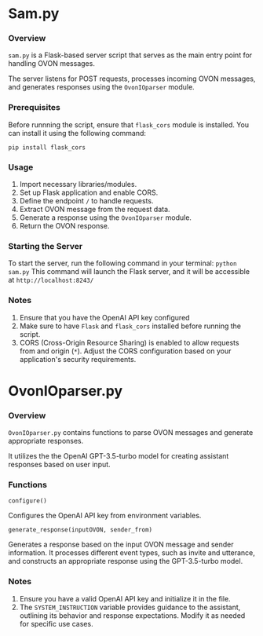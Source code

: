 # Sam.py

### Overview
`sam.py` is a Flask-based server script that serves as the main entry point for handling OVON messages. 

The server listens for POST requests, processes incoming OVON messages, and generates responses using the `OvonIOparser` module.

### Prerequisites 
Before runnning the script, ensure that `flask_cors` module is installed. You can install it using the following command:
```
pip install flask_cors
```

### Usage 
1. Import necessary libraries/modules.
2. Set up Flask application and enable CORS.
3. Define the endpoint `/` to handle requests.
4. Extract OVON message from the request data.
5. Generate a response using the `OvonIOparser` module.
6. Return the OVON response.

### Starting the Server
To start the server, run the following command in your terminal:
``` python sam.py ```
This command will launch the Flask server, and it will be accessible at `http://localhost:8243/`

### Notes 
1. Ensure that you have the OpenAI API key configured
2. Make sure to have `Flask` and `flask_cors` installed before running the script.
3. CORS (Cross-Origin Resource Sharing) is enabled to allow requests from and origin (`*`). Adjust the CORS configuration based on your application's security requirements.

# OvonIOparser.py

### Overview
`OvonIOparser.py` contains functions to parse OVON messages and generate appropriate responses.

It utilizes the the OpenAI GPT-3.5-turbo model for creating assistant responses based on user input.

### Functions 
`configure()`

Configures the OpenAI API key from environment variables.

`generate_response(inputOVON, sender_from)`

Generates a response based on the input OVON message and sender information. It processes different event types, such as invite and utterance, and constructs an appropriate response using the GPT-3.5-turbo model.

### Notes
1. Ensure you have a valid OpenAI API key and initialize it in the file.
2. The `SYSTEM_INSTRUCTION` variable provides guidance to the assistant, outlining its behavior and response expectations. Modify it as needed for specific use cases.
